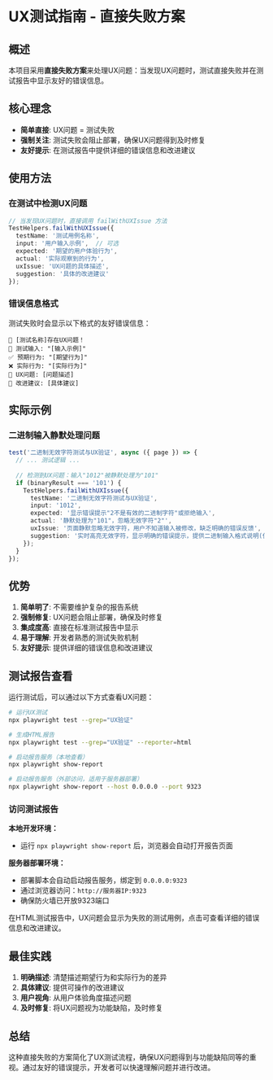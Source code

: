 # UX测试指南 - 直接失败方案

## 概述

本项目采用**直接失败方案**来处理UX问题：当发现UX问题时，测试直接失败并在测试报告中显示友好的错误信息。

## 核心理念

- **简单直接**: UX问题 = 测试失败
- **强制关注**: 测试失败会阻止部署，确保UX问题得到及时修复
- **友好提示**: 在测试报告中提供详细的错误信息和改进建议

## 使用方法

### 在测试中检测UX问题

```typescript
// 当发现UX问题时，直接调用 failWithUXIssue 方法
TestHelpers.failWithUXIssue({
  testName: '测试用例名称',
  input: '用户输入示例',  // 可选
  expected: '期望的用户体验行为',
  actual: '实际观察到的行为',
  uxIssue: 'UX问题的具体描述',
  suggestion: '具体的改进建议'
});
```

### 错误信息格式

测试失败时会显示以下格式的友好错误信息：

```
🚨 [测试名称]存在UX问题！
📝 测试输入: "[输入示例]"
✅ 预期行为: "[期望行为]"
❌ 实际行为: "[实际行为]"
🎯 UX问题: [问题描述]
🔧 改进建议: [具体建议]
```

## 实际示例

### 二进制输入静默处理问题

```typescript
test('二进制无效字符测试与UX验证', async ({ page }) => {
  // ... 测试逻辑 ...
  
  // 检测到UX问题：输入"1012"被静默处理为"101"
  if (binaryResult === '101') {
    TestHelpers.failWithUXIssue({
      testName: '二进制无效字符测试与UX验证',
      input: '1012',
      expected: '显示错误提示"2不是有效的二进制字符"或拒绝输入',
      actual: '静默处理为"101"，忽略无效字符"2"',
      uxIssue: '页面静默忽略无效字符，用户不知道输入被修改，缺乏明确的错误反馈',
      suggestion: '实时高亮无效字符，显示明确的错误提示，提供二进制输入格式说明(仅0和1)'
    });
  }
});
```

## 优势

1. **简单明了**: 不需要维护复杂的报告系统
2. **强制修复**: UX问题会阻止部署，确保及时修复
3. **集成度高**: 直接在标准测试报告中显示
4. **易于理解**: 开发者熟悉的测试失败机制
5. **友好提示**: 提供详细的错误信息和改进建议

## 测试报告查看

运行测试后，可以通过以下方式查看UX问题：

```bash
# 运行UX测试
npx playwright test --grep="UX验证"

# 生成HTML报告
npx playwright test --grep="UX验证" --reporter=html

# 启动报告服务（本地查看）
npx playwright show-report

# 启动报告服务（外部访问，适用于服务器部署）
npx playwright show-report --host 0.0.0.0 --port 9323
```

### 访问测试报告

**本地开发环境：**
- 运行 `npx playwright show-report` 后，浏览器会自动打开报告页面

**服务器部署环境：**
- 部署脚本会自动启动报告服务，绑定到 `0.0.0.0:9323`
- 通过浏览器访问：`http://服务器IP:9323`
- 确保防火墙已开放9323端口

在HTML测试报告中，UX问题会显示为失败的测试用例，点击可查看详细的错误信息和改进建议。

## 最佳实践

1. **明确描述**: 清楚描述期望行为和实际行为的差异
2. **具体建议**: 提供可操作的改进建议
3. **用户视角**: 从用户体验角度描述问题
4. **及时修复**: 将UX问题视为功能缺陷，及时修复

## 总结

这种直接失败的方案简化了UX测试流程，确保UX问题得到与功能缺陷同等的重视。通过友好的错误提示，开发者可以快速理解问题并进行改进。